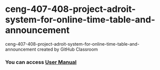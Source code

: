 # ceng-407-408-project-adroit-system-for-online-time-table-and-announcement
ceng-407-408-project-adroit-system-for-online-time-table-and-announcement created by GitHub Classroom   

### You can access  [User Manual](https://github.com/CankayaUniversity/ceng-407-408-project-adroit-system-for-online-time-table-and-announcement/wiki/User-Manual)
